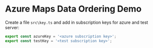 # Azure Maps Data Ordering Demo

Create a file `src\key.ts` and add in subscription keys for azure and test server:

```typescript
export const azureKey = '<azure subscription key>';
export const testKey = '<test subscription key>';
```